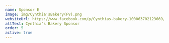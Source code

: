 ```yaml
---
name: Sponsor E
image: img/Cynthia'sBakery(FV).png
websiteUrl: https://www.facebook.com/p/Cynthias-bakery-100063702123669/
altText: Cynthia's Bakery Sponsor
order: 5
active: true
---
```



